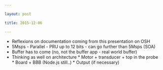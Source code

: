 ```yaml
---

layout: post

title: 2015-12-06

---
```



-   Reflexions on documentation coming from this presentation on OSH
-   5Msps - Parallel - PRU up to 12 bits - can go further than 5Msps
    (SOA)
-   Buffer has to come (no, not the buffer app - real world buffer)
-   Thinking as well on architecture \* Motor + transducer + top in the
    probe \* Board + BBB (Node.js still..) \* Output (if necessary)


